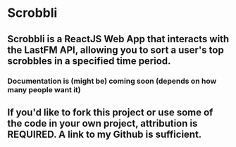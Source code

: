 # Scrobbli

## Scrobbli is a ReactJS Web App that interacts with the LastFM API, allowing you to sort a user's top scrobbles in a specified time period.

### Documentation is (might be) coming soon (depends on how many people want it)

## If you'd like to fork this project or use some of the code in your own project, attribution is REQUIRED. A link to my Github is sufficient. 

